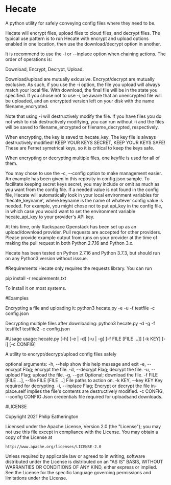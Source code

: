 # Hecate
A python utility for safely conveying config files where they need to be.

Hecate will encrypt files, upload files to cloud files, and decrypt files.
The typical use pattern is to run Hecate with encrypt and upload options
enabled in one location, then use the download/decrypt option in another.

It is recommend to use the -i or --inplace option when chaining actions.
The order of operations is:

Download, Encrypt, Decrypt, Upload.

Download/upload are mutually exlcusive. Encrypt/decrypt are mutually
exclusive.  As such, if you use the -i option, the file you upload will
always match your local file. With download, the final file will be in the
state you specified. If you chose not to use -i, be aware that an
unencrypted file will be uploaded, and an encrypted version left on your
disk with the name filename_encrypted.

Note that using -i will destructively modify the file. If you have files
you do not wish to risk destructively modifying, you can run without -i and
the files will be saved to filename_encrypted or filename_decrypted,
respectively.

When encrypting, the key is saved to hecate_key. The key file is always
destructively modified! KEEP YOUR KEYS SECRET, KEEP YOUR KEYS SAFE!
These are Fernet symetrical keys, so it is critical to keep the keys safe.

When encrypting or decrypting multiple files, one keyfile is used for all of
them.

You may chose to use the -c, --config option to make management easier.
An example has been given in this reposity in config.json.sample.
To facilitate keeping secret keys secret, you may include or omit as much
as you want from the config file. If a needed value is not found in the config
file, Hecate will automatically look in your local environment variables for
'hecate_keyname', where keyname is the name of whatever config value is
needed. For example, you might chose not to put api_key in the config file,
in which case you would want to set the environment variable hecate_api_key
to your provider's API key.

At this time, only Rackspace Openstack has been set up as an upload/download
provider. Pull requests are accepted for other providers. Please provide
example output from runs on your provider at the time of making the pull
request in both Python 2.7.16 and Python 3.x.

Hecate has been tested on Python 2.7.16 and Python 3.7.3, but should run
on any Python3 version without isssue.

#Requirements
Hecate only requires the requests library. You can run

pip install -r requirements.txt

To install it on most systems.

#Examples

Encrypting a file and uploading it:
python3 hecate.py -e -u -f testfile -c config.json

Decrypting multiple files after downloading:
python3 hecate.py -d -g -f testfile1 testfile2 -c config.json



#Usage
usage: hecate.py [-h] [-e | -d] [-u | -g] [-f FILE [FILE ...]] [-k KEY] [-i]
                 [-c CONFIG]

A utility to encrypt/decrypt/upload config files safely

optional arguments:
  -h, --help            show this help message and exit
  -e, --encrypt         Flag; encrypt the file.
  -d, --decrypt         Flag; decrypt the file.
  -u, --upload          Flag; upload the file.
  -g, --get             Optional; download the file.
  -f FILE [FILE ...], --file FILE [FILE ...]
                        File paths to action on.
  -k KEY, --key KEY     Key required for decrypting.
  -i, --inplace         Flag; Encrypt or decrypt the file in-place.self
                        implies the file's contents are destructively
                        modified.
  -c CONFIG, --config CONFIG
                        Json credentials file required for uploadsand
                        downloads.

#LICENSE

Copyright 2021 Philip Eatherington

Licensed under the Apache License, Version 2.0 (the "License");
you may not use this file except in compliance with the License.
You may obtain a copy of the License at

    http://www.apache.org/licenses/LICENSE-2.0

Unless required by applicable law or agreed to in writing, software
distributed under the License is distributed on an "AS IS" BASIS,
WITHOUT WARRANTIES OR CONDITIONS OF ANY KIND, either express or implied.
See the License for the specific language governing permissions and
limitations under the License.
